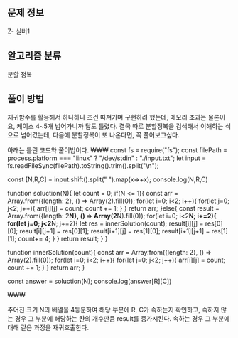 ## 문제 정보
Z- 실버1

## 알고리즘 분류
분할 정복

## 풀이 방법
재귀함수를 활용해서 하나하나 조건 따져가며 구현하려 했는데,
메모리 초과는 물론이요, 케이스 4~5개 넘어가니까 답도 틀렸다.
결국 따로 분할정복을 검색해서 이해하는 식으로 넘어갔는데,
다음에 분할정복이 또 나온다면, 꼭 풀어보고싶다.

아래는 틀린 코드와 풀이법이다.
₩₩₩
const fs = require("fs");
const filePath = process.platform === "linux" ? "/dev/stdin" : "./input.txt";
let input = fs.readFileSync(filePath).toString().trim().split("\n");

const [N,R,C] = input.shift().split(" ").map(x=>+x);
console.log(N,R,C)

function soluction(N){
  let count = 0;
  if(N <= 1){
    const arr = Array.from({length: 2}, () => Array(2).fill(0));
    for(let i=0; i<2; i++){
      for(let j=0; j<2; j++){
        arr[i][j] = count;
        count += 1;
      }
    }
    return arr;
  }else{
    const result = Array.from({length: 2**N}, () => Array(2**N).fill(0));
    for(let i=0; i<2**N; i+=2){
      for(let j=0; j<2**N; j+=2){
        let res = innerSolution(count);
        result[i][j] = res[0][0];
        result[i][j+1] = res[0][1];
        result[i+1][j] = res[1][0];
        result[i+1][j+1] = res[1][1];
        count+= 4;
      }
    }
    return result;
  }
}

function innerSolution(count){
  const arr = Array.from({length: 2}, () => Array(2).fill(0));
  for(let i=0; i<2; i++){
    for(let j=0; j<2; j++){
      arr[i][j] = count;
      count += 1;
    }
  }
  return arr;
}

const answer = soluction(N);
console.log(answer[R][C])

₩₩₩

주어진 크기 N의 배열을 4등분하여 해당 부분에 R, C가 속하는지 확인하고, 속하지 않는 경우 그 부분에 해당하는 칸의 개수만큼 result를 증가시킨다. 속하는 경우 그 부분에 대해 같은 과정을 재귀호출한다. 